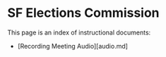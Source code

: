 SF Elections Commission
=======================

This page is an index of instructional documents:

* [Recording Meeting Audio][audio.md]
